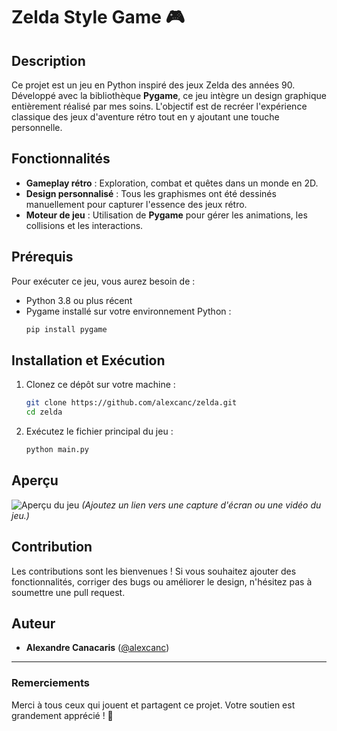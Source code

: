 # Zelda Style Game 🎮

## Description
Ce projet est un jeu en Python inspiré des jeux Zelda des années 90. Développé avec la bibliothèque **Pygame**, ce jeu intègre un design graphique entièrement réalisé par mes soins. L'objectif est de recréer l'expérience classique des jeux d'aventure rétro tout en y ajoutant une touche personnelle.

## Fonctionnalités
- **Gameplay rétro** : Exploration, combat et quêtes dans un monde en 2D.
- **Design personnalisé** : Tous les graphismes ont été dessinés manuellement pour capturer l'essence des jeux rétro.
- **Moteur de jeu** : Utilisation de **Pygame** pour gérer les animations, les collisions et les interactions.

## Prérequis
Pour exécuter ce jeu, vous aurez besoin de :
- Python 3.8 ou plus récent
- Pygame installé sur votre environnement Python :
  ```bash
  pip install pygame
  ```

## Installation et Exécution
1. Clonez ce dépôt sur votre machine :
   ```bash
   git clone https://github.com/alexcanc/zelda.git
   cd zelda
   ```
2. Exécutez le fichier principal du jeu :
   ```bash
   python main.py
   ```

## Aperçu
![Aperçu du jeu](path/to/screenshot.png)
*(Ajoutez un lien vers une capture d'écran ou une vidéo du jeu.)*

## Contribution
Les contributions sont les bienvenues ! Si vous souhaitez ajouter des fonctionnalités, corriger des bugs ou améliorer le design, n'hésitez pas à soumettre une pull request.

## Auteur
- **Alexandre Canacaris** ([@alexcanc](https://github.com/alexcanc))

---

### Remerciements
Merci à tous ceux qui jouent et partagent ce projet. Votre soutien est grandement apprécié ! 🎉
